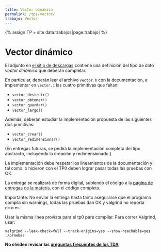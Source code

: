 ```yaml
---
title: Vector dinámico
permalink: /tps/vector/
trabajo: Vector
---
```

{% assign TP = site.data.trabajos[page.trabajo] %}

Vector dinámico
===============

El adjunto en [el sitio de descargas]({{site.skel}}) contiene una definición del tipo de dato _vector dinámico_ que deberán completar.

En particular, deberán leer el archivo `vector.h` con la documentación, e implementar en
`vector.c` las cuatro primitivas que faltan:

- `vector_destruir()`
- `vector_obtener()`
- `vector_guardar()`
- `vector_largo()`

Además, deberán estudiar la implementación propuesta de las siguientes dos primitivas:

- `vector_crear()`
- `vector_redimensionar()`

(En entregas futuras, se pedirá la implementación completa del tipo abstracto, incluyendo la creación y redimensionado.)

La implementación debe respetar los lineamientos de la documentación y tal como lo hicieron con el TP0 deben lograr pasar todas las pruebas con OK.

La entrega se realizará de forma digital, subiendo el código a la [página de entregas de la materia]({{site.entregas}}), con el código completo.

Importante: No enviar la entrega hasta tanto asegurarse que el programa compila sin warnings, todas las pruebas dan OK y valgrind no reporta errores.

Usar la misma linea provista para el tp0 para compilar. Para correr Valgrind, usar:

    valgrind --leak-check=full --track-origins=yes --show-reachable=yes ./pruebas

**No olviden revisar las [preguntas frecuentes de los TDA](/aed/faq/tda)**
